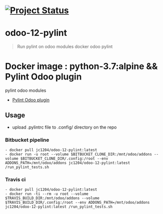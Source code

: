 
[![Project Status](http://opensource.box.com/badges/active.svg)](http://opensource.box.com/badges)
=======
# odoo-12-pylint
> Run pylint on odoo modules
> docker odoo pylint

Docker image : python-3.7:alpine && Pylint Odoo plugin
==================================
pylint odoo modules

- <a href="https://github.com/OCA/pylint-odoo.git" target="_blank">Pylint Odoo plugin
</a>

## Usage

- upload .pylintrc file to .config/ directory on the repo

### Bitbucket pipeline

```shell
- docker pull jc1204/odoo-12-pylint:latest
- docker run -u root --volume $BITBUCKET_CLONE_DIR:/mnt/odoo/addons --volume $BITBUCKET_CLONE_DIR/.config:/root --env ADDONS_PATH=/mnt/odoo/addons jc1204/odoo-12-pylint:latest /run_pylint_tests.sh
```

### Travis ci
```shell
- docker pull jc1204/odoo-12-pylint:latest
- docker run -ti --rm -u root --volume $TRAVIS_BUILD_DIR:/mnt/odoo/addons --volume $TRAVIS_BUILD_DIR/.config:/root --env ADDONS_PATH=/mnt/odoo/addons jc1204/odoo-12-pylint:latest /run_pylint_tests.sh
```

